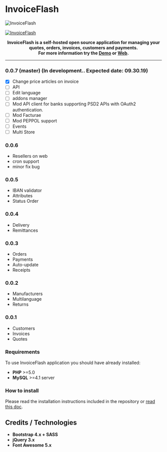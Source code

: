 # InvoiceFlash

![InvoiceFlash](https://www.invoiceflash.com/github/logo/png/screen.gif)

[![InvoiceFlash](https://badge.fury.io/gh/InvoiceFlash%2FInvoiceFlash.svg)](https://badge.fury.io/gh/InvoiceFlash%2FInvoiceFlash)

<p align="center" bgcolor="#429ae1"><b>InvoiceFlash is a self-hosted open source application for managing your quotes, orders, invoices, customers and payments.<br>
For more information try the <a href="https://demo.invoiceflash.com">Demo</a> or <a href="https://www.invoiceflash.com">Web</a>.</b></p>

---
### 0.0.7 (master) (In development.. Expected date: 09.30.19)
- [x] Change price articles on invoice
- [ ] API
- [ ] Edit language
- [ ] addons manager
- [ ] Mod API client for banks supporting PSD2 APIs with OAuth2 authentication.
- [ ] Mod Facturae
- [ ] Mod PEPPOL support
- [ ] Events
- [ ] Multi Store

### 0.0.6
- Resellers on web
- cron support
- minor fix bug

### 0.0.5 
- IBAN validator
- Attributes
- Status Order

### 0.0.4 
- Delivery
- Remittances

### 0.0.3 
- Orders
- Payments
- Auto-update
- Receipts

### 0.0.2 
- Manufacturers
- Multilanguage
- Returns

### 0.0.1 
- Customers
- Invoices
- Quotes

### Requirements
To use InvoiceFlash application you should have already installed:

*   **PHP** >=5.0 
*   **MySQL** >=4.1 server 

### How to install
Please read the installation instructions included in the repository or <a href="https://docs.invoiceflash.com/index.php?route=blog/blog/view&blog_id=10" target="_blank">read this doc</a>.

## Credits / Technologies

*   **Bootstrap 4.x + SASS**
*   **jQuery 3.x**
*   **Font Awesome 5.x**

